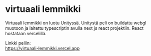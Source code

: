 # virtuaali lemmikki

Virtuaali lemmikki on luotu Unityssä. Unitystä peli on buildattu webgl muotoon ja laitettu typescriptin avulla next js react projektiin. React hostataan vercelillä.   

Linkki peliin:   
https://virtuaali-lemmikki.vercel.app
